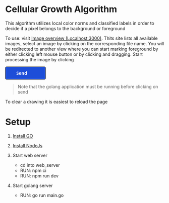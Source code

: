 # Cellular Growth Algorithm

This algorithm utilizes local color norms and classified labels in order to decide if a pixel belongs to the background or foreground

To use: visit <a href=http://localhost:3000>Image overview (Localhost:3000)</a>. Thits site lists all available images, select an image by clicking on the corresponding file name. You will be redirected to another view where you can start marking foreground by either clicking left mouse button or by clicking and dragging. Start processing the image by clicking <div style='    -webkit-text-size-adjust: 100%;
    tab-size: 4;
    font-family: ui-sans-serif, system-ui, -apple-system, BlinkMacSystemFont, "Segoe UI", Roboto, "Helvetica Neue", Arial, "Noto Sans", sans-serif, "Apple Color Emoji", "Segoe UI Emoji", "Segoe UI Symbol", "Noto Color Emoji";
    font-feature-settings: normal;
    line-height: inherit;
    box-sizing: border-box;
    border-style: solid;
    --tw-border-spacing-x: 0;
    --tw-border-spacing-y: 0;
    --tw-translate-x: 0;
    --tw-translate-y: 0;
    --tw-rotate: 0;
    --tw-skew-x: 0;
    --tw-skew-y: 0;
    --tw-scale-x: 1;
    --tw-scale-y: 1;
    --tw-pan-x: ;
    --tw-pan-y: ;
    --tw-pinch-zoom: ;
    --tw-scroll-snap-strictness: proximity;
    --tw-ordinal: ;
    --tw-slashed-zero: ;
    --tw-numeric-figure: ;
    --tw-numeric-spacing: ;
    --tw-numeric-fraction: ;
    --tw-ring-inset: ;
    --tw-ring-offset-width: 0px;
    --tw-ring-offset-color: #fff;
    --tw-ring-color: rgb(59 130 246 / 0.5);
    --tw-ring-offset-shadow: 0 0 #0000;
    --tw-ring-shadow: 0 0 #0000;
    --tw-shadow: 0 0 #0000;
    --tw-shadow-colored: 0 0 #0000;
    --tw-blur: ;
    --tw-brightness: ;
    --tw-contrast: ;
    --tw-grayscale: ;
    --tw-hue-rotate: ;
    --tw-invert: ;
    --tw-saturate: ;
    --tw-sepia: ;
    --tw-drop-shadow: ;
    --tw-backdrop-blur: ;
    --tw-backdrop-brightness: ;
    --tw-backdrop-contrast: ;
    --tw-backdrop-grayscale: ;
    --tw-backdrop-hue-rotate: ;
    --tw-backdrop-invert: ;
    --tw-backdrop-opacity: ;
    --tw-backdrop-saturate: ;
    --tw-backdrop-sepia: ;
    z-index: 20;
    max-height: 3rem;
    max-width: 8rem;
    cursor: pointer;
    border-radius: 0.25rem;
    border-width: 1px;
    --tw-border-opacity: 1;
    border-color: rgb(0 0 0 / var(--tw-border-opacity));
    --tw-bg-opacity: 1;
    background-color: rgb(29 78 216 / var(--tw-bg-opacity));
    padding-left: 1.5rem;
    padding-right: 1.5rem;
    font-weight: 700;
    --tw-text-opacity: 1;
    color: rgb(255 255 255 / var(--tw-text-opacity));'><p style="margin:10px">Send</p> </div>

> Note that the golang application must be running before clicking on send

To clear a drawing it is easiest to reload the page

# Setup

1. <a href="https://go.dev/doc/install">Install GO</a>

2. <a href="https://nodejs.org/en/">Install NodeJs</a>

3. Start web server

   - cd into web_server
   - RUN: npm ci
   - RUN: npm run dev

4. Start golang server
   - RUN: go run main.go
